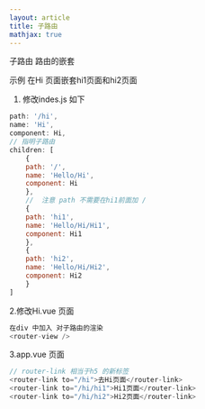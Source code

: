 ```yaml
---
layout: article
title: 子路由
mathjax: true
---
```



子路由  路由的嵌套 

示例   在Hi 页面嵌套hi1页面和hi2页面  

1. 修改indes.js  如下

   

```javascript
path: '/hi',
name: 'Hi',
component: Hi,
// 指明子路由
children: [
    {
    path: '/',
    name: 'Hello/Hi',
    component: Hi
    },
    //  注意 path 不需要在hi1前面加 /
    {
    path: 'hi1',
    name: 'Hello/Hi/Hi1',
    component: Hi1
    },
    {
    path: 'hi2',
    name: 'Hello/Hi/Hi2',
    component: Hi2
    }
]
```

2.修改Hi.vue 页面

```javascript
在div 中加入 对子路由的渲染 
<router-view />
```

3.app.vue 页面

```javascript
// router-link 相当于h5 的新标签
<router-link to="/hi">去Hi页面</router-link>
<router-link to="/hi/hi1">Hi1页面</router-link>
<router-link to="/hi/hi2">Hi2页面</router-link>
```


